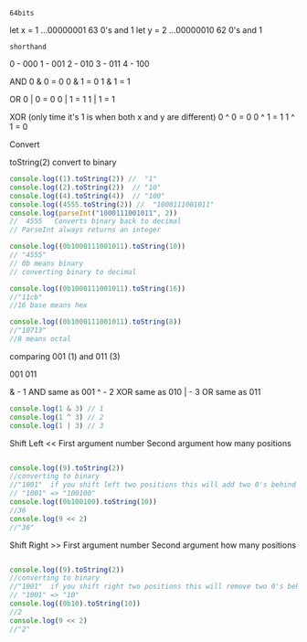 `64bits`

let x = 1 ...00000001 63 0's and 1
let y = 2 ...00000010 62 0's and 1

`shorthand`

0 - 000
1 - 001
2 - 010
3 - 011
4 - 100

AND 
0 & 0 = 0
0 & 1 = 0
1 & 1 = 1

OR 
0 | 0 = 0
0 | 1 = 1
1 | 1 = 1


XOR (only time it's 1 is when both x and y are different) 
0 ^ 0 = 0
0 ^ 1 = 1
1 ^ 1 = 0

Convert

toString(2) convert to binary 
```js
console.log((1).toString(2)) //  "1"
console.log((2).toString(2))  // "10"
console.log((4).toString(4))  // "100"
console.log((4555.toString(2)) //  "1000111001011"  
console.log(parseInt("1000111001011", 2)) 
//  4555   Converts binary back to decimal  
// ParseInt always returns an integer

console.log((0b1000111001011).toString(10)) 
// "4555"    
// 0b means binary 
// converting binary to decimal

console.log((0b1000111001011).toString(16))  
//"11cb"    
//16 base means hex 

console.log((0b1000111001011).toString(8))  
//"10713"
//8 means octal
```

comparing 001 (1) and 011 (3)

001
011 

& - 1  AND   same as 001
^ - 2  XOR  same as 010
| - 3  OR   same as 011

```js
console.log(1 & 3) // 1 
console.log(1 ^ 3) // 2
console.log(1 | 3) // 3
```

Shift Left << 
First argument number
Second argument how many positions

```js

console.log((9).toString(2)) 
//converting to binary
//"1001"  if you shift left two positions this will add two 0's behind it. 
// "1001" => "100100"
console.log((0b100100).toString(10))  
//36
console.log(9 << 2)
//"36"
```



Shift Right >> 
First argument number
Second argument how many positions

```js

console.log((9).toString(2)) 
//converting to binary
//"1001"  if you shift right two positions this will remove two 0's behind it. 
// "1001" => "10"
console.log((0b10).toString(10))  
//2
console.log(9 << 2)
//"2"
```





